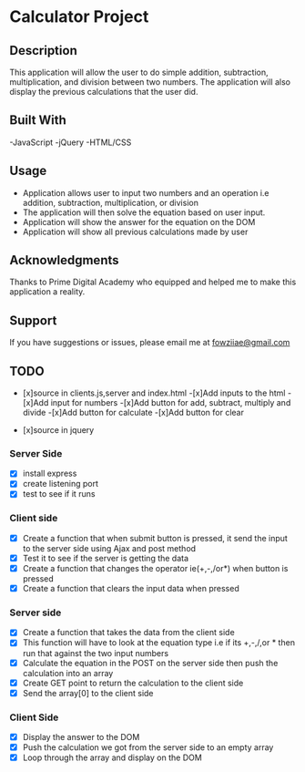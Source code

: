 # Calculator Project

## Description

This application will allow the user to do simple addition, subtraction, multiplication, and division between two numbers. The application will also display the previous calculations that the user did.

## Built With

-JavaScript
-jQuery
-HTML/CSS

## Usage

- Application allows user to input two numbers and an operation i.e addition, subtraction, multiplication, or division
- The application will then solve the equation based on user input.
- Application will show the answer for the equation on the DOM
- Application will show all previous calculations made by user

## Acknowledgments

Thanks to Prime Digital Academy who equipped and helped me to make this application a reality.

## Support

If you have suggestions or issues, please email me at fowziiae@gmail.com

## TODO

- [x]source in clients.js,server and index.html -[x]Add inputs to the html -[x]Add input for numbers -[x]Add button for add, subtract, multiply and divide -[x]Add button for calculate -[x]Add button for clear

- [x]source in jquery

### Server Side

- [x] install express
- [x] create listening port
- [x] test to see if it runs

### Client side

- [x] Create a function that when submit button is pressed, it send the input to the server side using Ajax and post method
- [x] Test it to see if the server is getting the data
- [x] Create a function that changes the operator ie(+,-,/or\*) when button is pressed
- [x] Create a function that clears the input data when pressed

### Server side

- [x] Create a function that takes the data from the client side
- [x] This function will have to look at the equation type i.e if its +,-,/,or \* then run that against the two input numbers
- [x] Calculate the equation in the POST on the server side then push the calculation into an array
- [x] Create GET point to return the calculation to the client side
- [x] Send the array[0] to the client side

### Client Side

- [x] Display the answer to the DOM
- [x] Push the calculation we got from the server side to an empty array
- [x] Loop through the array and display on the DOM
